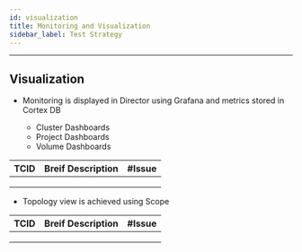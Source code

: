 ```yaml
---
id: visualization
title: Monitoring and Visualization 
sidebar_label: Test Strategy
---
```

------

## Visualization

- Monitoring is displayed in Director using Grafana and metrics stored in Cortex DB

  - Cluster Dashboards
  - Project Dashboards
  - Volume Dashboards

| TCID | Breif Description | #Issue |
| ---- | ----------------- | ------ |
|      |                   |        |
|      |                   |        |
|      |                   |        |


- Topology view is achieved using Scope
  
| TCID | Breif Description | #Issue |
| ---- | ----------------- | ------ |
|      |                   |        |
|      |                   |        |
|      |                   |        |

